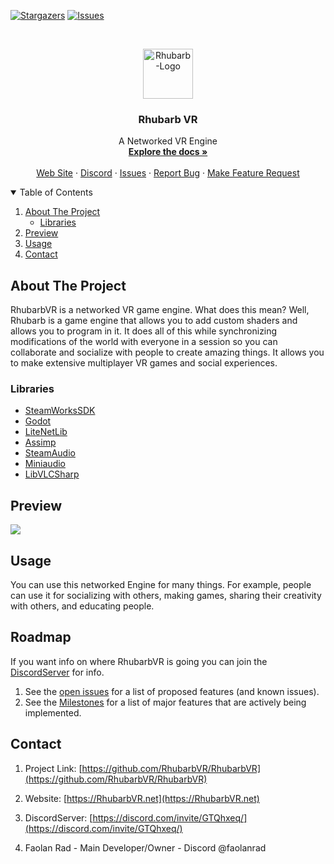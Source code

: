 [![Stargazers][stars-shield]][stars-url]
[![Issues][issues-shield]][issues-url]

<!-- PROJECT LOGO -->
<br />
<p align="center">
  <a href="https://github.com/RhubarbVR/RhubarbVR">
    <img src="Docs/RhubarbVR.png" alt="Rhubarb-Logo" width="80" height="80">
  </a>

  <h3 align="center">Rhubarb VR</h3>

  <p align="center">
    A Networked VR Engine
    <br />
    <a href="https://github.com/RhubarbVR/RhubarbVR/wiki"><strong>Explore the docs »</strong></a>
    <br />
    <br />
    <a href="https://rhubarbvr.net/">Web Site</a>
    ·
    <a href="https://discord.com/invite/GTQhxeq/">Discord</a>
    ·
    <a href="https://github.com/RhubarbVR/RhubarbVR/issues">Issues</a>
    ·
    <a href="https://github.com/RhubarbVR/RhubarbVR/issues/new?assignees=&labels=&template=bug_report.md&title=Report%20Bug%20Title">Report Bug</a>
    ·
    <a href="https://github.com/RhubarbVR/RhubarbVR/issues/new?assignees=&labels=&template=feature_request.md&title=Feature%20Request%20Title">Make Feature Request</a>
  </p>
</p>

<!-- TABLE OF CONTENTS -->
<details open="open">
  <summary>Table of Contents</summary>
  <ol>
    <li>
      <a href="#about-the-project">About The Project</a>
      <ul>
        <li><a href="#libraries">Libraries</a></li>
      </ul>
    </li>
    <li>
      <a href="#preview">Preview</a>
    </li>
    <li><a href="#usage">Usage</a></li>
    <li><a href="#contact">Contact</a></li>
  </ol>
</details>

<!-- ABOUT THE PROJECT -->

## About The Project

RhubarbVR is a networked VR game engine. What does this mean? Well, Rhubarb is a game engine that allows you to add custom shaders and allows you to program in it. It does all of this while synchronizing modifications of the world with everyone in a session so you can collaborate and socialize with people to create amazing things. It allows you to make extensive multiplayer VR games and social experiences.


### Libraries

- [SteamWorksSDK](https://store.steampowered.com/)
- [Godot](https://github.com/godotengine/godot)
- [LiteNetLib](https://github.com/RevenantX/LiteNetLib)
- [Assimp](https://bitbucket.org/Starnick/assimpnet/src/master/)
- [SteamAudio](https://github.com/ValveSoftware/steam-audio)
- [Miniaudio](https://github.com/mackron/miniaudio)
- [LibVLCSharp](https://www.nuget.org/packages/LibVLCSharp/3.6.8?_src=template)

## Preview

![](./Docs/preview.png)

## Usage

You can use this networked Engine for many things. For example, people can use it for socializing with others, making games, sharing their creativity with others, and educating people.

## Roadmap

If you want info on where RhubarbVR is going you can join the [DiscordServer](https://discord.com/invite/GTQhxeq/) for info.

1. See the [open issues](https://github.com/RhubarbVR/RhubarbVR//issues) for a list of proposed features (and known issues).
2. See the [Milestones](https://github.com/RhubarbVR/RhubarbVR/milestones) for a list of major features that are actively being implemented.

## Contact

1. Project Link: [https://github.com/RhubarbVR/RhubarbVR](https://github.com/RhubarbVR/RhubarbVR)
2. Website: [https://RhubarbVR.net](https://RhubarbVR.net)
3. DiscordServer: [https://discord.com/invite/GTQhxeq/](https://discord.com/invite/GTQhxeq/)

4. Faolan Rad - Main Developer/Owner - Discord @faolanrad

[stars-shield]: https://img.shields.io/github/stars/RhubarbVR/RhubarbVR.svg?style=for-the-badge
[stars-url]: https://github.com/RhubarbVR/RhubarbVR/stargazers
[issues-shield]: https://img.shields.io/github/issues/RhubarbVR/RhubarbVR.svg?style=for-the-badge
[issues-url]: https://github.com/RhubarbVR/RhubarbVR/issues
[product-screenshot]: images/screenshot.png
